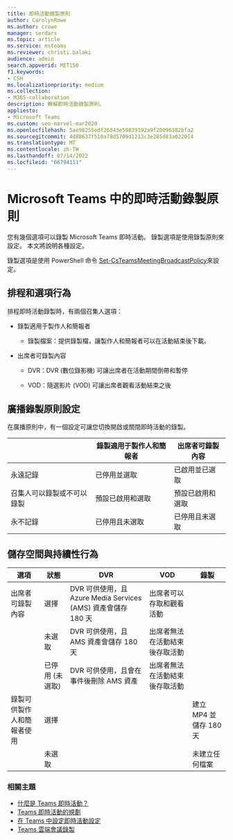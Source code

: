 ```yaml
---
title: 即時活動錄製原則
author: CarolynRowe
ms.author: crowe
manager: serdars
ms.topic: article
ms.service: msteams
ms.reviewer: christi.balaki
audience: admin
search.appverid: MET150
f1.keywords:
- CSH
ms.localizationpriority: medium
ms.collection:
- M365-collaboration
description: 瞭解即時活動錄製原則。
appliesto:
- Microsoft Teams
ms.custom: seo-marvel-mar2020
ms.openlocfilehash: 5ae98255edf26843e59839192a9f20096182bfa2
ms.sourcegitcommit: 4d88637f510a78d5709d1213c3e285d83a022014
ms.translationtype: MT
ms.contentlocale: zh-TW
ms.lasthandoff: 07/14/2022
ms.locfileid: "66794111"
---
```

# <a name="live-event-recording-policies-in-microsoft-teams"></a>Microsoft Teams 中的即時活動錄製原則

您有幾個選項可以錄製 Microsoft Teams 即時活動。 錄製選項是使用錄製原則來設定。 本文將說明各種設定。

錄製選項是使用 PowerShell 命令 [Set-CsTeamsMeetingBroadcastPolicy](/powershell/module/skype/set-csteamsmeetingbroadcastpolicy)來設定。

## <a name="scheduling-and-option-behaviors"></a>排程和選項行為

排程即時活動錄製時，有兩個召集人選項：

- 錄製適用于製作人和簡報者

  - 錄製檔案：提供錄製檔，讓製作人和簡報者可以在活動結束後下載。

- 出席者可錄製內容

  - DVR：DVR (數位錄影機) 可讓出席者在活動期間倒帶和暫停

  - VOD：隨選影片 (VOD) 可讓出席者觀看活動結束之後

## <a name="broadcast-recording-policy-setting"></a>廣播錄製原則設定

在廣播原則中，有一個設定可讓您切換開啟或關閉即時活動的錄製。

| &nbsp;| 錄製適用于製作人和簡報者 | 出席者可錄製內容 |
| ------------------------------- | ---------------------------------------------------- | ------------------------------------- |
| 永遠記錄               | 已停用並選取                                | 已啟用並已選取         |
| 召集人可以錄製或不可以錄製 | 預設已啟用和選取                  | 預設已啟用和選取   |
| 永不記錄               | 已停用且未選取                            | 已停用且未選取      |

## <a name="storage-and-persistence-behavior"></a>儲存空間與持續性行為

| 選項                                       | 狀態   | DVR                                                   | VOD                                                     | 錄製                |
| ------------------------------------------------ | ------------ | --------------------------------------------------------- | ----------------------------------------------------------- | ---------------------------- |
| 出席者可錄製內容 | 選擇     | DVR 可供使用，且 Azure Media Services (AMS) 資產會儲存 180 天 | 出席者可以存取和觀看活動                     |                              |
|                                                  | 未選取 | DVR 可供使用，且 AMS 資產會儲存 180 天 | 出席者無法在活動結束後存取活動 |                              |
||已停用 (未選取) |DVR 可供使用，且會在事件後刪除 AMS 資產|出席者無法在活動結束後存取活動||
| 錄製可供製作人和簡報者使用 | 選擇     |                                                           |                                                             | 建立 MP4 並儲存 180 天 |
|                                                  | 未選取 |                                                           |                                                             | 未建立任何檔案           |

### <a name="related-topics"></a>相關主題

- [什麼是 Teams 即時活動？](what-are-teams-live-events.md)
- [Teams 即時活動的規劃](plan-for-teams-live-events.md)
- [在 Teams 中設定即時活動設定](configure-teams-live-events.md)
- [Teams 雲端會議錄製](../cloud-recording.md)
